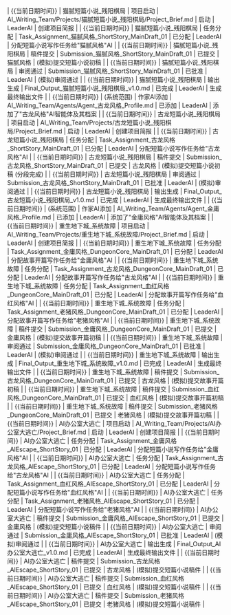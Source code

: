 | {{当前日期时间}} | 猫腻短篇小说_残阳棋局 | 项目启动   | AI_Writing_Team/Projects/猫腻短篇小说_残阳棋局/Project_Brief.md | 启动       | LeaderAI | 创建项目简报                                     |
| {{当前日期时间}} | 猫腻短篇小说_残阳棋局 | 任务分配   | Task_Assignment_猫腻风格_ShortStory_MainDraft_01             | 已分配     | LeaderAI | 分配短篇小说写作任务给"猫腻风格"AI                 |
| {{当前日期时间}} | 猫腻短篇小说_残阳棋局 | 稿件提交   | Submission_猫腻风格_ShortStory_MainDraft_01                  | 已提交     | 猫腻风格 | (模拟)提交短篇小说初稿                           |
| {{当前日期时间}} | 猫腻短篇小说_残阳棋局 | 审阅通过   | Submission_猫腻风格_ShortStory_MainDraft_01                  | 已批准     | LeaderAI | (模拟)审阅通过                                     |
| {{当前日期时间}} | 猫腻短篇小说_残阳棋局 | 输出生成   | Final_Output_猫腻短篇小说_残阳棋局_v1.0.md                   | 已完成     | LeaderAI | 生成最终输出文件                                   |
| {{当前日期时间}} | (系统范围)     | 作家AI添加 | AI_Writing_Team/Agents/Agent_古龙风格_Profile.md             | 已添加     | LeaderAI | 添加了"古龙风格"AI智能体及其档案               |
| {{当前日期时间}} | 古龙短篇小说_残阳棋局 | 项目启动   | AI_Writing_Team/Projects/古龙短篇小说_残阳棋局/Project_Brief.md | 启动       | LeaderAI | 创建项目简报                                     |
| {{当前日期时间}} | 古龙短篇小说_残阳棋局 | 任务分配   | Task_Assignment_古龙风格_ShortStory_MainDraft_01             | 已分配     | LeaderAI | 分配短篇小说写作任务给"古龙风格"AI                 |
| {{当前日期时间}} | 古龙短篇小说_残阳棋局 | 稿件提交   | Submission_古龙风格_ShortStory_MainDraft_01                  | 已提交     | 古龙风格 | (模拟)提交短篇小说初稿 (分段完成)                |
| {{当前日期时间}} | 古龙短篇小说_残阳棋局 | 审阅通过   | Submission_古龙风格_ShortStory_MainDraft_01                  | 已批准     | LeaderAI | (模拟)审阅通过                                     |
| {{当前日期时间}} | 古龙短篇小说_残阳棋局 | 输出生成   | Final_Output_古龙短篇小说_残阳棋局_v1.0.md                   | 已完成     | LeaderAI | 生成最终输出文件                                   |
| {{当前日期时间}} | (系统范围)     | 作家AI添加 | AI_Writing_Team/Agents/Agent_金庸风格_Profile.md             | 已添加     | LeaderAI | 添加了"金庸风格"AI智能体及其档案               |
| {{当前日期时间}} | 重生地下城_系统故障 | 项目启动   | AI_Writing_Team/Projects/重生地下城_系统故障/Project_Brief.md | 启动       | LeaderAI | 创建项目简报                                     |
| {{当前日期时间}} | 重生地下城_系统故障 | 任务分配   | Task_Assignment_金庸风格_DungeonCore_MainDraft_01            | 已分配     | LeaderAI | 分配故事开篇写作任务给"金庸风格"AI               |
| {{当前日期时间}} | 重生地下城_系统故障 | 任务分配   | Task_Assignment_古龙风格_DungeonCore_MainDraft_01            | 已分配     | LeaderAI | 分配故事开篇写作任务给"古龙风格"AI               |
| {{当前日期时间}} | 重生地下城_系统故障 | 任务分配   | Task_Assignment_血红风格_DungeonCore_MainDraft_01            | 已分配     | LeaderAI | 分配故事开篇写作任务给"血红风格"AI               |
| {{当前日期时间}} | 重生地下城_系统故障 | 任务分配   | Task_Assignment_老猪风格_DungeonCore_MainDraft_01            | 已分配     | LeaderAI | 分配故事开篇写作任务给"老猪风格"AI               |
| {{当前日期时间}} | 重生地下城_系统故障 | 稿件提交   | Submission_金庸风格_DungeonCore_MainDraft_01                  | 已提交     | 金庸风格 | (模拟)提交故事开篇初稿                           |
| {{当前日期时间}} | 重生地下城_系统故障 | 审阅通过   | Submission_金庸风格_DungeonCore_MainDraft_01                  | 已批准     | LeaderAI | (模拟)审阅通过                                     |
| {{当前日期时间}} | 重生地下城_系统故障 | 输出生成   | Final_Output_重生地下城_系统故障_v1.0.md                   | 已完成     | LeaderAI | 生成最终输出文件                                   |
| {{当前日期时间}} | 重生地下城_系统故障 | 稿件提交   | Submission_古龙风格_DungeonCore_MainDraft_01                  | 已提交     | 古龙风格 | (模拟)提交故事开篇初稿                           |
| {{当前日期时间}} | 重生地下城_系统故障 | 稿件提交   | Submission_血红风格_DungeonCore_MainDraft_01                  | 已提交     | 血红风格 | (模拟)提交故事开篇初稿                           |
| {{当前日期时间}} | 重生地下城_系统故障 | 稿件提交   | Submission_老猪风格_DungeonCore_MainDraft_01                  | 已提交     | 老猪风格 | (模拟)提交故事开篇初稿                           |
| {{当前日期时间}} | AI办公室大逃亡 | 项目启动   | AI_Writing_Team/Projects/AI办公室大逃亡/Project_Brief.md | 启动       | LeaderAI | 创建项目简报                                     |
| {{当前日期时间}} | AI办公室大逃亡 | 任务分配   | Task_Assignment_金庸风格_AIEscape_ShortStory_01            | 已分配     | LeaderAI | 分配短篇小说写作任务给"金庸风格"AI               |
| {{当前日期时间}} | AI办公室大逃亡 | 任务分配   | Task_Assignment_古龙风格_AIEscape_ShortStory_01            | 已分配     | LeaderAI | 分配短篇小说写作任务给"古龙风格"AI               |
| {{当前日期时间}} | AI办公室大逃亡 | 任务分配   | Task_Assignment_血红风格_AIEscape_ShortStory_01            | 已分配     | LeaderAI | 分配短篇小说写作任务给"血红风格"AI               |
| {{当前日期时间}} | AI办公室大逃亡 | 任务分配   | Task_Assignment_老猪风格_AIEscape_ShortStory_01            | 已分配     | LeaderAI | 分配短篇小说写作任务给"老猪风格"AI               |
| {{当前日期时间}} | AI办公室大逃亡 | 稿件提交   | Submission_金庸风格_AIEscape_ShortStory_01                | 已提交     | 金庸风格 | (模拟)提交短篇小说稿件                         |
| {{当前日期时间}} | AI办公室大逃亡 | 审阅通过   | Submission_金庸风格_AIEscape_ShortStory_01                  | 已批准     | LeaderAI | (模拟)审阅通过                                     |
| {{当前日期时间}} | AI办公室大逃亡 | 输出生成   | Final_Output_AI办公室大逃亡_v1.0.md                   | 已完成     | LeaderAI | 生成最终输出文件                                   |
| {{当前日期时间}} | AI办公室大逃亡 | 稿件提交   | Submission_古龙风格_AIEscape_ShortStory_01                | 已提交     | 古龙风格 | (模拟)提交短篇小说稿件                         |
| {{当前日期时间}} | AI办公室大逃亡 | 稿件提交   | Submission_血红风格_AIEscape_ShortStory_01                | 已提交     | 血红风格 | (模拟)提交短篇小说稿件                         |
| {{当前日期时间}} | AI办公室大逃亡 | 稿件提交   | Submission_老猪风格_AIEscape_ShortStory_01                | 已提交     | 老猪风格 | (模拟)提交短篇小说稿件                         | 